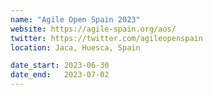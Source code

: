 ```yaml
---
name: "Agile Open Spain 2023"
website: https://agile-spain.org/aos/
twitter: https://twitter.com/agileopenspain
location: Jaca, Huesca, Spain

date_start: 2023-06-30
date_end:   2023-07-02
---
```


